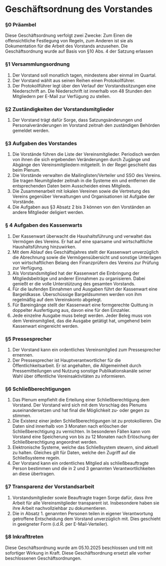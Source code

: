 Geschäftsordnung des Vorstandes
===============================

### §0 Präambel
Diese Geschäftsordnung verfolgt zwei Zwecke: Zum Einen die offensichtliche Festlegung von Regeln, zum Anderen ist sie als Dokumentation für die Arbeit des Vorstands anzusehen. Die Geschäftsordnung wurde auf Basis von §10 Abs. 4 der Satzung erlassen

### §1 Versammlungsordnung
 1. Der Vorstand soll monatlich tagen, mindestens aber einmal im Quartal.
 1. Der Vorstand wählt aus seinen Reihen einen Protokollführer.
 1. Der Protokollführer legt über den Verlauf der Vorstandssitzungen eine Niederschrift an. Die Niederschrift ist innerhalb von 48 Stunden den Mitgliedern per E-Mail zur Verfügung zu stellen.

### §2 Zuständigkeiten der Vorstandsmitglieder
 1. Der Vorstand trägt dafür Sorge, dass Satzungsänderungen und Personalveränderungen im Vorstand zeitnah den zuständigen Behörden gemeldet werden.

### §3 Aufgaben des Vorstandes
 1. Die Vorstände führen die Liste der Vereinsmitglieder. Periodisch werden von ihnen die sich ergebenden Veränderungen durch Zugänge und Abgänge den Vereinsmitgliedern mitgeteilt. In der Regel geschieht das beim Plenum.
 1. Die Vorstände verwalten die Mailinglisten/Verteiler und SSO des Vereins. Sie tragen Neumitglieder zeitnah in die Systeme ein und entfernen die entsprechenden Daten beim Ausscheiden eines Mitglieds.
 1. Die Zusammenarbeit mit lokalen Vereinen sowie die Vertretung des Vereins gegenüber Verwaltungen und Organisationen ist Aufgabe der Vorstände.
 1. Die Aufgaben aus §3 Absatz 2 bis 3 können von den Vorständen an andere Mitglieder deligiert werden.

### § 4 Aufgaben des Kassenwarts
 1. Der Kassenwart überwacht die Haushaltsführung und verwaltet das Vermögen des Vereins. Er hat auf eine sparsame und wirtschaftliche Haushaltsführung hinzuwirken.
 1. Mit dem Ablauf des Geschäftsjahres stellt der Kassenwart unverzüglich die Abrechnung sowie die Vermögensübersicht und sonstige Unterlagen von wirtschaftlichen Belang den Finanzprüfern des Vereins zur Prüfung zur Verfügung.
 1. Als Vorstandsmitglied hat der Kassenwart die Einbringung der Mitgliedsbeiträge und anderer Einnahmen zu organisieren. Dabei genießt er die volle Unterstützung des gesamten Vorstands.
 1. Für die laufenden Einnahmen und Ausgaben führt der Kassenwart eine Bargeldkasse. Überschüssige Bargeldsummen werden von ihm regelmäßig auf dem Vereinskonto abgelegt.
 1. Für Bareingänge stellt der Kassenwart eine formgerechte Quittung in doppelter Ausfertigung aus, davon eine für den Einzahler.
 1. Jede einzelne Ausgabe muss belegt werden. Jeder Beleg muss von dem Vereinsmitglied, das die Ausgabe getätigt hat, umgehend beim Kassenwart eingereicht werden.

### §5 Pressesprecher
 1. Der Vorstand kann ein ordentliches Vereinsmitglied zum Pressesprecher ernennen.
 1. Der Pressesprecher ist Hauptverantwortlicher für die Öffentlichkeitsarbeit. Er ist angehalten, die Allgemeinheit durch Pressemitteilungen und Nutzung sonstige Publikationskanäle seiner Wahl über öffentliche Vereinsaktivitäten zu informieren.

### §6 Schließberechtigungen
 1. Das Plenum empfiehlt die Erteilung einer Schließberechtigung dem Vorstand. Der Vorstand wird sich mit dem Vorschlag des Plenums auseinandersetzen und hat final die Möglichkeit zu- oder gegen zu stimmen.
 1. Die Existenz einer jeden Schließberechtigungen ist zu protokollieren. Die Daten sind innerhalb von 3 Monaten nach erlöschen der Schließberechtigung zu vernichten. In besonderen Fällen kann vom Vorstand eine Speicherung von bis zu 12 Monaten nach Erlöschung der Schließberechtigung angeordnet werden.
 1. Elektronische Systeme, welche das Schließsystem steuern, sind aktuell zu halten. Gleiches gilt für Daten, welche den Zugriff auf die Schließsysteme regeln.
 1. Der Vorstand kann ein ordentliches Mitglied als schließbeauftragte Person bestimmen und die in 2 und 3 genannten Verantwortlichkeiten an diese übertragen.

### §7 Transparenz der Vorstandsarbeit
 1. Vorstandsmitglieder sowie Beauftragte tragen Sorge dafür, dass ihre Arbeit für alle Vereinsmitglieder transparent ist. Insbesondere haben sie ihre Arbeit nachvollziehbar zu dokumentieren.
 1. Die in Absatz 1. genannten Personen teilen in eigener Verantwortung getroffene Entscheidung dem Vorstand unverzüglich mit. Dies geschieht in geeigneter Form (i.d.R. per E-Mail-Verteiler).

### §8 Inkrafttreten
Diese Geschäftsordnung wurde am 05.10.2025 beschlossen und tritt mit sofortiger Wirkung in Kraft. Diese Geschäftsordnung ersetzt alle vorher beschlossenen Geschäftsordnungen.
